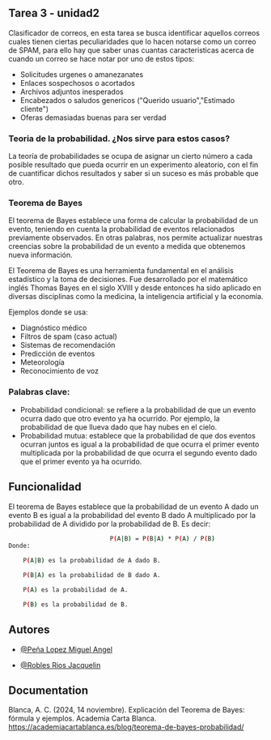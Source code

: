 ## Tarea 3 - unidad2

Clasificador de correos, en esta tarea se busca identificar aquellos correos cuales tienen ciertas peculiaridades que lo hacen notarse como un correo de SPAM, para ello hay que saber unas cuantas caracteristicas acerca de cuando un correo se hace notar por uno de estos tipos:

- Solicitudes urgenes o amanezanates
- Enlaces sospechosos o acortados
- Archivos adjuntos inesperados
- Encabezados o saludos genericos ("Querido usuario","Estimado cliente")
- Oferas demasiadas buenas para ser verdad

### Teoria de la probabilidad. ¿Nos sirve para estos casos?

La teoría de probabilidades se ocupa de asignar un cierto número a cada posible resultado que pueda ocurrir en un experimento aleatorio, con el fin de cuantificar dichos resultados y saber si un suceso es más probable que otro.

### Teorema de Bayes

El teorema de Bayes establece una forma de calcular la probabilidad de un evento, teniendo en cuenta la probabilidad de eventos relacionados previamente observados. En otras palabras, nos permite actualizar nuestras creencias sobre la probabilidad de un evento a medida que obtenemos nueva información.

El Teorema de Bayes es una herramienta fundamental en el análisis estadístico y la toma de decisiones. Fue desarrollado por el matemático inglés Thomas Bayes en el siglo XVIII y desde entonces ha sido aplicado en diversas disciplinas como la medicina, la inteligencia artificial y la economía.

Ejemplos donde se usa:

- Diagnóstico médico
- Filtros de spam (caso actual)
- Sistemas de recomendación
- Predicción de eventos
- Meteorología
- Reconocimiento de voz

### Palabras clave:

- Probabilidad condicional: se refiere a la probabilidad de que un evento ocurra dado que otro evento ya ha ocurrido. Por ejemplo, la probabilidad de que llueva dado que hay nubes en el cielo.
- Probabilidad mutua: establece que la probabilidad de que dos eventos ocurran juntos es igual a la probabilidad de que ocurra el primer evento multiplicada por la probabilidad de que ocurra el segundo evento dado que el primer evento ya ha ocurrido.

## Funcionalidad

El teorema de Bayes establece que la probabilidad de un evento A dado un evento B es igual a la probabilidad del evento B dado A multiplicado por la probabilidad de A dividido por la probabilidad de B. Es decir:

```bash
                            P(A|B) = P(B|A) * P(A) / P(B)
Donde:

    P(A|B) es la probabilidad de A dado B.

    P(B|A) es la probabilidad de B dado A.

    P(A) es la probabilidad de A.

    P(B) es la probabilidad de B.


```

## Autores

- [@Peña Lopez Miguel Angel](https://github.com/KingSplatt)

- [@Robles Rios Jacquelin](https://github.com/jacq1813)

## Documentation

Blanca, A. C. (2024, 14 noviembre). Explicación del Teorema de Bayes: fórmula y ejemplos. Academia Carta Blanca. https://academiacartablanca.es/blog/teorema-de-bayes-probabilidad/
